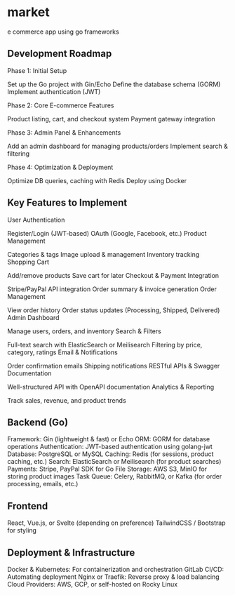 # market
e commerce app using go frameworks

## Development Roadmap
Phase 1: Initial Setup

Set up the Go project with Gin/Echo
Define the database schema (GORM)
Implement authentication (JWT)

Phase 2: Core E-commerce Features

Product listing, cart, and checkout system
Payment gateway integration

Phase 3: Admin Panel & Enhancements

Add an admin dashboard for managing products/orders
Implement search & filtering

Phase 4: Optimization & Deployment

Optimize DB queries, caching with Redis
Deploy using Docker

## Key Features to Implement
User Authentication

Register/Login (JWT-based)
OAuth (Google, Facebook, etc.)
Product Management

Categories & tags
Image upload & management
Inventory tracking
Shopping Cart

Add/remove products
Save cart for later
Checkout & Payment Integration

Stripe/PayPal API integration
Order summary & invoice generation
Order Management

View order history
Order status updates (Processing, Shipped, Delivered)
Admin Dashboard

Manage users, orders, and inventory
Search & Filters

Full-text search with ElasticSearch or Meilisearch
Filtering by price, category, ratings
Email & Notifications

Order confirmation emails
Shipping notifications
RESTful APIs & Swagger Documentation

Well-structured API with OpenAPI documentation
Analytics & Reporting

Track sales, revenue, and product trends

## Backend (Go)

Framework: Gin (lightweight & fast) or Echo
ORM: GORM for database operations
Authentication: JWT-based authentication using golang-jwt
Database: PostgreSQL or MySQL
Caching: Redis (for sessions, product caching, etc.)
Search: ElasticSearch or Meilisearch (for product searches)
Payments: Stripe, PayPal SDK for Go
File Storage: AWS S3, MinIO for storing product images
Task Queue: Celery, RabbitMQ, or Kafka (for order processing, emails, etc.)

## Frontend

React, Vue.js, or Svelte (depending on preference)
TailwindCSS / Bootstrap for styling

## Deployment & Infrastructure

Docker & Kubernetes: For containerization and orchestration
GitLab CI/CD: Automating deployment
Nginx or Traefik: Reverse proxy & load balancing
Cloud Providers: AWS, GCP, or self-hosted on Rocky Linux
